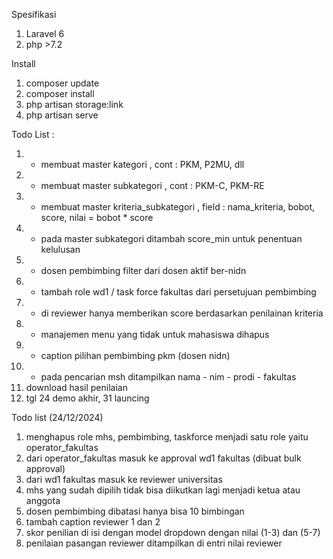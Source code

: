 Spesifikasi

1. Laravel 6
2. php >7.2

Install

1. composer update
2. composer install
3. php artisan storage:link
4. php artisan serve

Todo List :

1. - membuat master kategori , cont : PKM, P2MU, dll
2. - membuat master subkategori , cont : PKM-C, PKM-RE
3. - membuat master kriteria_subkategori , field : nama_kriteria, bobot, score, nilai = bobot \* score
4. - pada master subkategori ditambah score_min untuk penentuan kelulusan
5. - dosen pembimbing filter dari dosen aktif ber-nidn
6. - tambah role wd1 / task force fakultas dari persetujuan pembimbing
7. - di reviewer hanya memberikan score berdasarkan penilainan kriteria
8. - manajemen menu yang tidak untuk mahasiswa dihapus
9. - caption pilihan pembimbing pkm (dosen nidn)
10. - pada pencarian msh ditampilkan nama - nim - prodi - fakultas
11. download hasil penilaian
12. tgl 24 demo akhir, 31 launcing

Todo list (24/12/2024)

1. menghapus role mhs, pembimbing, taskforce menjadi satu role yaitu operator_fakultas
2. dari operator_fakultas masuk ke approval wd1 fakultas (dibuat bulk approval)
3. dari wd1 fakultas masuk ke reviewer universitas
4. mhs yang sudah dipilih tidak bisa diikutkan lagi menjadi ketua atau anggota
5. dosen pembimbing dibatasi hanya bisa 10 bimbingan
6. tambah caption reviewer 1 dan 2
7. skor penilian di isi dengan model dropdown dengan nilai (1-3) dan (5-7)
8. penilaian pasangan reviewer ditampilkan di entri nilai reviewer
